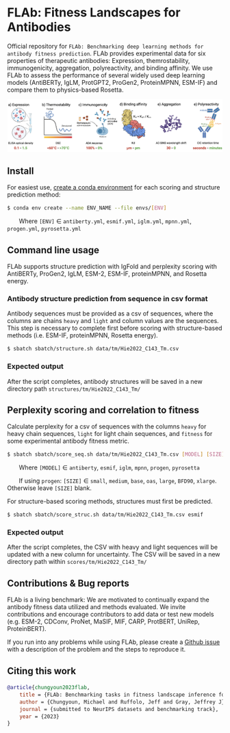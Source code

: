 # FLAb: Fitness Landscapes for Antibodies
Official repository for `FLAb: Benchmarking deep learning methods for antibody fitness prediction`. FLAb provides experimental data for six properties of therapeutic antibodies: Expression, themrostability, immunogenicity, aggregation, polyreactivity, and binding affinity. We use FLAb to assess the performance of several widely used deep learning models (AntiBERTy, IgLM, ProtGPT2, ProGen2, ProteinMPNN, ESM-IF) and compare them to physics-based Rosetta.

![Biophysical Properties](Fig_biophysical_properties.png)

## Install

For easiest use, [create a conda environment](https://docs.conda.io/projects/conda/en/latest/user-guide/tasks/manage-environments.html#creating-an-environment-with-commands) for each scoring and structure prediction method:

```bash
$ conda env create --name ENV_NAME --file envs/[ENV]
```

&nbsp;&nbsp;&nbsp;&nbsp;&nbsp;&nbsp; Where `[ENV]` ∈ `antiberty.yml`, `esmif.yml`, `iglm.yml`, `mpnn.yml`, `progen.yml`, `pyrosetta.yml`

## Command line usage

FLAb supports structure prediction with IgFold and perplexity scoring with AntiBERTy, ProGen2, IgLM, ESM-2, ESM-IF, proteinMPNN, and Rosetta energy.

### Antibody structure prediction from sequence in csv format

Antibody sequences must be provided as a csv of sequences, where the columns are chains `heavy` and `light` and column values are the sequences. This step is necessary to complete first before scoring with structure-based methods (i.e. ESM-IF, proteinMPNN, Rosetta energy).

```bash
$ sbatch sbatch/structure.sh data/tm/Hie2022_C143_Tm.csv 
```

### Expected output

After the script completes, antibody structures will be saved in a new directory path `structures/tm/Hie2022_C143_Tm/`

## Perplexity scoring and correlation to fitness

Calculate perplexity for a csv of sequences with the columns `heavy` for heavy chain sequences, `light` for light chain sequences, and `fitness` for some experimental antibody fitness metric.

```bash
$ sbatch sbatch/score_seq.sh data/tm/Hie2022_C143_Tm.csv [MODEL] [SIZE]
```

&nbsp;&nbsp;&nbsp;&nbsp;&nbsp;&nbsp; Where `[MODEL]` ∈ `antiberty`, `esmif`, `iglm`, `mpnn`, `progen`, `pyrosetta`

&nbsp;&nbsp;&nbsp;&nbsp;&nbsp;&nbsp; If using `progen`: `[SIZE]` ∈ `small`, `medium`, `base`, `oas`, `large`, `BFD90`, `xlarge`. Otherwise leave `[SIZE]` blank.

For structure-based scoring methods, structures must first be predicted.

```bash
$ sbatch sbatch/score_struc.sh data/tm/Hie2022_C143_Tm.csv esmif
```

### Expected output

After the script completes, the CSV with heavy and light sequences will be updated with a new column for uncertainty. The CSV will be saved in a new directory path within `scores/tm/Hie2022_C143_Tm/`

## Contributions & Bug reports

FLAb is a living benchmark: We are motivated to continually expand the antibody fitness data utilized and methods evaluated. We invite contributions and encourage contributors to add data or test new models (e.g. ESM-2, CDConv, ProNet, MaSIF, MIF, CARP, ProtBERT, UniRep, ProteinBERT).

If you run into any problems while using FLAb, please create a [Github issue](https://github.com/Graylab/FLAb/issues) with a description of the problem and the steps to reproduce it.

## Citing this work

```bibtex
@article{chungyoun2023flab,
    title = {FLAb: Benchmarking tasks in fitness landscape inference for antibodies},
    author = {Chungyoun, Michael and Ruffolo, Jeff and Gray, Jeffrey J},
    journal = {submitted to NeurIPS datasets and benchmarking track},
    year = {2023}
}
```
